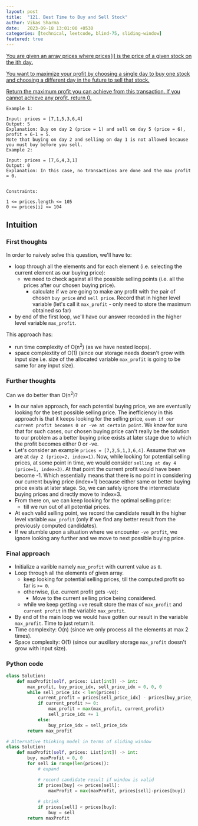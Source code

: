 ```yaml
---
layout: post
title:  "121. Best Time to Buy and Sell Stock"
author: Vikas Sharma
date:   2023-09-18 13:01:00 +0530
categories: [technical, leetcode, blind-75, sliding-window]
featured: true
---
```


<p>
    <a href="https://leetcode.com/problems/best-time-to-buy-and-sell-stock/" target="_blank">
        You are given an array prices where prices[i] is the price of a given stock on the ith day.

You want to maximize your profit by choosing a single day to buy one stock and choosing a different day in the future to sell that stock.

Return the maximum profit you can achieve from this transaction. If you cannot achieve any profit, return 0.
    </a>
    <p style="display:none;">    
        In order to naively solve this question, we'll have to:
    </p>
</p>

```
Example 1:

Input: prices = [7,1,5,3,6,4]
Output: 5
Explanation: Buy on day 2 (price = 1) and sell on day 5 (price = 6), profit = 6-1 = 5.
Note that buying on day 2 and selling on day 1 is not allowed because you must buy before you sell.
Example 2:

Input: prices = [7,6,4,3,1]
Output: 0
Explanation: In this case, no transactions are done and the max profit = 0.
 

Constraints:

1 <= prices.length <= 105
0 <= prices[i] <= 104
```

## Intuition

### First thoughts
In order to naively solve this question, we'll have to:
- loop through all the elements and for each element (i.e. selecting the current element as our buying price):
    - we need to check against all the possible selling points (i.e. all the prices after our chosen buying price).
        - calculate if we are going to make any profit with the pair of chosen `buy price` and `sell price`. Record that in higher level variable (let's call it `max_profit` - only need to store the maximum obtained so far)
- by end of the first loop, we'll have our answer recorded in the higher level variable `max_profit`.

This approach has:
- run time complexity of O(n<sup>2</sup>) (as we have nested loops).
- space complextity of O(1) (since our storage needs doesn't grow with input size i.e. size of the allocated variable `max_profit` is going to be same for any input size).

### Further thoughts
Can we do better than O(n<sup>2</sup>)?

- In our naive approach, for each potential buying price, we are eventually looking for the best possible selling price. The inefficiency in this approach is that it keeps looking for the selling price, `even if our current profit becomes 0 or -ve at certain point`. We know for sure that for such cases, our chosen buying price can't really be the solution to our problem as a better buying price exists at later stage due to which the profit becomes either 0 or -ve.
- Let's consider an example `prices = [7,2,5,1,3,6,4]`. Assume that we are at `day 2 (price=2, index=1)`. Now, while looking for potential selling prices, at some point in time, we would consider `selling at day 4 (price=1, index=3)`. At that point the current profit would have been become -1. Which essentially means that there is no point in considering our current buying price (index=1) because either same or better buying price exists at later stage. So, we can safely ignore the intermediate buying prices and directly move to index=3.
- From there on, we can keep looking for the optimal selling price:
    - till we run out of all potential prices.
- At each valid selling point, we record the candidate result in the higher level variable `max_profit` (only if we find any better result from the previously computed candidates).
- If we stumble upon a situation where we encounter `-ve profit`, we ignore looking any further and we move to next possible buying price.

### Final approach
- Initialize a varible namely `max_profit` with current value as `0`.
- Loop through all the elements of given array.
    - keep looking for potential selling prices, till the computed profit so far is `>= 0`.
    - otherwise, (i.e. current profit gets -ve):
        - Move to the current selling price being considered.
    - while we keep getting +ve result store the max of `max_profit` and `current profit` in the variable `max_profit`.
- By end of the main loop we would have gotten our result in the variable `max_profit`. Time to just return it.
- Time complexity: O(n) (since we only process all the elements at max 2 times).
- Space complexity: O(1) (since our auxiliary storage `max_profit` doesn't grow with input size).


### Python code
```python
class Solution:
    def maxProfit(self, prices: List[int]) -> int:
        max_profit, buy_price_idx, sell_price_idx = 0, 0, 0
        while sell_price_idx < len(prices):
            current_profit = prices[sell_price_idx] - prices[buy_price_idx]
            if current_profit >= 0:
                max_profit = max(max_profit, current_profit)
                sell_price_idx += 1
            else:
                buy_price_idx = sell_price_idx
        return max_profit

# Alternative thinking model in terms of sliding window
class Solution:
    def maxProfit(self, prices: List[int]) -> int:
        buy, maxProfit = 0, 0        
        for sell in range(len(prices)):
            # expand

            # record candidate result if window is valid
            if prices[buy] <= prices[sell]:
                maxProfit = max(maxProfit, prices[sell]-prices[buy])                
            
            # shrink
            if prices[sell] < prices[buy]:
                buy = sell
        return maxProfit
```


    
